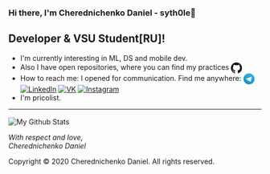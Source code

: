 ### Hi there, I'm Cherednichenko Daniel - syth0le👋

## Developer & VSU Student[RU]!

- I'm currently interesting in ML, DS and mobile dev.
- Also I have open repositories, where you can find my practices <a href="https://github.com/syth0le?tab=repositories"><img align="center" alt="Repositories" width="22px" src="https://raw.githubusercontent.com/github/explore/78df643247d429f6cc873026c0622819ad797942/topics/github/github.png" /></a>
- How to reach me: I opened for communication. Find me anywhere: 
<a href="https://t.me/syth0le"><img align="center" alt="Telegram" width="22px" src="https://raw.githubusercontent.com/github/explore/80688e429a7d4ef2fca1e82350fe8e3517d3494d/topics/telegram/telegram.png" /></a>
<a href="https://www.linkedin.com/in/syth0le/"><img align="center" alt="LinkedIn" width="22px" src="https://cdn.worldvectorlogo.com/logos/linkedin-icon.svg" /></a>
<a href="https://vk.com/sythole"><img align="center" alt="VK" width="22px" src="https://cdn.worldvectorlogo.com/logos/vkcom.svg" /></a> 
<a href="https://www.instagram.com/syth0le/"><img align="center" alt="Instagram" width="22px" src="https://cdn.worldvectorlogo.com/logos/instagram-2-1.svg" /></a>
- I'm pricolist.

---

<img align="center" alt="My Github Stats" src="https://github-readme-stats.codestackr.vercel.app/api?username=syth0le&show_icons=true&hide_border=true&show_owner=true&theme=buefy&hide=contribs,prs" />

<i>With respect and love,<br>Cherednichenko Daniel</i>

Copyright © 2020 Cherednichenko Daniel. All rights reserved.